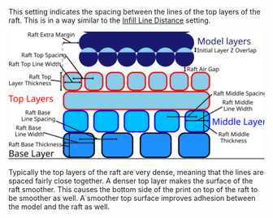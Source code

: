 This setting indicates the spacing between the lines of the top layers of the raft. This is in a way similar to the [Infill Line Distance](../infill/infill_line_distance.md) setting.

![Dimensions related to the raft](../images/raft_dimensions.svg)

Typically the top layers of the raft are very dense, meaning that the lines are spaced fairly close together. A denser top layer makes the surface of the raft smoother. This causes the bottom side of the print on top of the raft to be smoother as well. A smoother top surface improves adhesion between the model and the raft as well.
